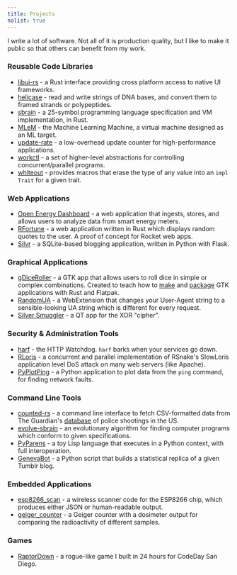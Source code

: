 ```yaml
---
title: Projects
nolist: true
---
```


I write a lot of software. Not all of it is production quality, but I like to make it public so that others can benefit from my work.

### Reusable Code Libraries

* [libui-rs](https://github.com/NoraCodes/libui-rs) - a Rust interface providing cross platform access to native UI frameworks.
* [helicase](https://github.com/NoraCodes/helicase) - read and write strings of DNA bases, and convert them to framed strands or polypeptides.
* [sbrain](https://github.com/NoraCodes/sbrain) - a 25-symbol programming language specification and VM implementation, in Rust.
* [MLeM](https://github.com/NoraCodes/mlem) - the Machine Learning Machine, a virtual machine designed as an ML target.
* [update-rate](https://github.com/NoraCodes/update_rate) - a low-overhead update counter for high-performance applications.
* [workctl](https://github.com/NoraCodes/workctl) - a set of higher-level abstractions for controlling concurrent/parallel programs.
* [whiteout](https://github.com/NoraCodes/whiteout) - provides macros that erase the type of any value into an `impl Trait` for a given trait.

### Web Applications

* [Open Energy Dashboard](https://openenergydashboard.github.io) - a web application that ingests, stores, and allows users to analyze data from smart energy meters.
* [RFortune](https://github.com/NoraCodes/rfortune) - a web application written in Rust which displays random quotes to the user. A proof of concept for Rocket web apps.
* [Silvr](https://github.com/NoraCodes/silvr) - a SQLite-based blogging application, written in Python with Flask.

### Graphical Applications

* [gDiceRoller](https://flathub.org/apps/details/codes.nora.gDiceRoller) - a GTK app that allows users to roll dice in simple or complex combinations. Created to teach how to [make](../tutorial/speedy-desktop-apps-with-gtk-and-rust/) and [package](../tutorial/packaging-desktop-apps-with-flatpak/) GTK applications with Rust and Flatpak.
* [RandomUA](/randomua/) - a WebExtension that changes your User-Agent string to a sensible-looking UA string which is different for every request.
* [Silver Smuggler](https://github.com/NoraCodes/silver_smuggler) - a QT app for the XOR "cipher".

### Security & Administration Tools

* [harf](https://github.com/OpenEnergyDashboard/harf) - the HTTP Watchdog. `harf` barks when your services go down.
* [RLoris](https://github.com/NoraCodes/rloris) - a concurrent and parallel implementation of RSnake's SlowLoris application level DoS attack on many web servers (like Apache).
* [PyPlotPing](https://github.com/NoraCodes/FlameTools) - a Python application to plot data from the `ping` command, for finding network faults.

### Command Line Tools

* [counted-rs](https://github.com/NoraCodes/counted-rs) - a command line interface to fetch CSV-formatted data from The Guardian's [database](https://www.theguardian.com/us-news/ng-interactive/2015/jun/01/the-counted-police-killings-us-database) of police shootings in the US.
* [evolve-sbrain](https://github.com/NoraCodes/evolve-sbrain) - an evolutionary algorithm for finding computer programs which conform to given specifications.
* [PyParens](https://github.com/NoraCodes/pyparens) - a toy Lisp language that executes in a Python context, with full interoperation.
* [GenevaBot](https://github.com/NoraCodes/genevabot) - a Python script that builds a statistical replica of a given Tumblr blog.

### Embedded Applications

* [esp8266_scan](https://gist.github.com/NoraCodes/c328e47e47cafc0be353feec020175af) - a wireless scanner code for the ESP8266 chip, which produces either JSON or human-readable output.
* [geiger_counter](/post/arduino-geiger-counter-dosimeter/) - a Geiger counter with a dosimeter output for comparing the radioactivity of different samples.

### Games

* [RaptorDown](https://github.com/NoraCodes/RaptorDown) - a rogue-like game I built in 24 hours for CodeDay San Diego.
